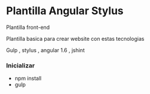 # Plantilla Angular Stylus

Plantilla front-end

Plantilla basica para crear website con estas tecnologias

Gulp , stylus , angular 1.6 , jshint

### Inicializar

* npm install
* gulp
